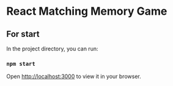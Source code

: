 # React Matching Memory Game



## For start

In the project directory, you can run:

### `npm start`


Open [http://localhost:3000](http://localhost:3000) to view it in your browser.



